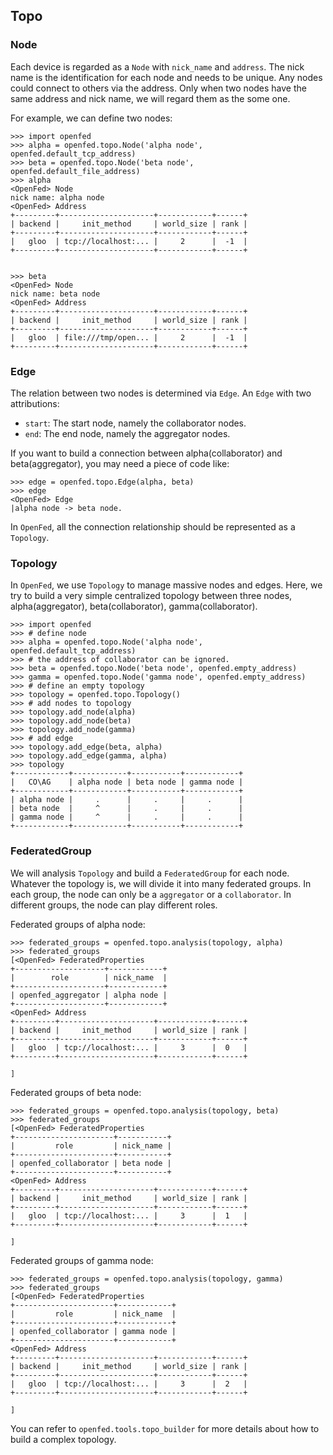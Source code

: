 ## Topo

### Node

Each device is regarded as a `Node` with `nick_name` and `address`. The nick name is the identification for each node and needs to be unique. Any nodes could connect to others via the address. Only when two nodes have the same address and nick name, we will regard them as the some one.

For example, we can define two nodes:

```shell
>>> import openfed
>>> alpha = openfed.topo.Node('alpha node', openfed.default_tcp_address)
>>> beta = openfed.topo.Node('beta node', openfed.default_file_address)
>>> alpha
<OpenFed> Node
nick name: alpha node
<OpenFed> Address
+---------+---------------------+------------+------+
| backend |     init_method     | world_size | rank |
+---------+---------------------+------------+------+
|   gloo  | tcp://localhost:... |     2      |  -1  |
+---------+---------------------+------------+------+


>>> beta
<OpenFed> Node
nick name: beta node
<OpenFed> Address
+---------+---------------------+------------+------+
| backend |     init_method     | world_size | rank |
+---------+---------------------+------------+------+
|   gloo  | file:///tmp/open... |     2      |  -1  |
+---------+---------------------+------------+------+
```

### Edge

The relation between two nodes is determined via `Edge`. An `Edge` with two attributions:

- `start`: The start node, namely the collaborator nodes.
- `end`: The end node, namely the aggregator nodes.

If you want to build a connection between alpha(collaborator) and beta(aggregator), you may need a piece of code like:

```shell
>>> edge = openfed.topo.Edge(alpha, beta)
>>> edge
<OpenFed> Edge
|alpha node -> beta node.
```

In `OpenFed`, all the connection relationship should be represented as a `Topology`.

### Topology

In `OpenFed`, we use `Topology` to manage massive nodes and edges. Here, we try to build a very simple centralized topology between three nodes, alpha(aggregator), beta(collaborator), gamma(collaborator).

```shell
>>> import openfed
>>> # define node
>>> alpha = openfed.topo.Node('alpha node', openfed.default_tcp_address)
>>> # the address of collaborator can be ignored.
>>> beta = openfed.topo.Node('beta node', openfed.empty_address)
>>> gamma = openfed.topo.Node('gamma node', openfed.empty_address)
>>> # define an empty topology
>>> topology = openfed.topo.Topology()
>>> # add nodes to topology
>>> topology.add_node(alpha)
>>> topology.add_node(beta)
>>> topology.add_node(gamma)
>>> # add edge
>>> topology.add_edge(beta, alpha)
>>> topology.add_edge(gamma, alpha)
>>> topology
+------------+------------+-----------+------------+
|   CO\AG    | alpha node | beta node | gamma node |
+------------+------------+-----------+------------+
| alpha node |     .      |     .     |     .      |
| beta node  |     ^      |     .     |     .      |
| gamma node |     ^      |     .     |     .      |
+------------+------------+-----------+------------+
```

### FederatedGroup

We will analysis `Topology` and build a `FederatedGroup` for each node. Whatever the topology is, we will divide it into many federated groups. In each group, the node can only be a `aggregator` or a `collaborator`. In different groups, the node can play different roles.

Federated groups of alpha node:

```shell
>>> federated_groups = openfed.topo.analysis(topology, alpha)
>>> federated_groups
[<OpenFed> FederatedProperties
+--------------------+------------+
|        role        | nick_name  |
+--------------------+------------+
| openfed_aggregator | alpha node |
+--------------------+------------+
<OpenFed> Address
+---------+---------------------+------------+------+
| backend |     init_method     | world_size | rank |
+---------+---------------------+------------+------+
|   gloo  | tcp://localhost:... |     3      |  0   |
+---------+---------------------+------------+------+

]
```

Federated groups of beta node:

```shell
>>> federated_groups = openfed.topo.analysis(topology, beta)
>>> federated_groups
[<OpenFed> FederatedProperties
+----------------------+-----------+
|         role         | nick_name |
+----------------------+-----------+
| openfed_collaborator | beta node |
+----------------------+-----------+
<OpenFed> Address
+---------+---------------------+------------+------+
| backend |     init_method     | world_size | rank |
+---------+---------------------+------------+------+
|   gloo  | tcp://localhost:... |     3      |  1   |
+---------+---------------------+------------+------+

]
```

Federated groups of gamma node:

```shell
>>> federated_groups = openfed.topo.analysis(topology, gamma)
>>> federated_groups
[<OpenFed> FederatedProperties
+----------------------+------------+
|         role         | nick_name  |
+----------------------+------------+
| openfed_collaborator | gamma node |
+----------------------+------------+
<OpenFed> Address
+---------+---------------------+------------+------+
| backend |     init_method     | world_size | rank |
+---------+---------------------+------------+------+
|   gloo  | tcp://localhost:... |     3      |  2   |
+---------+---------------------+------------+------+

]
```

You can refer to `openfed.tools.topo_builder` for more details about how to build a complex topology.
